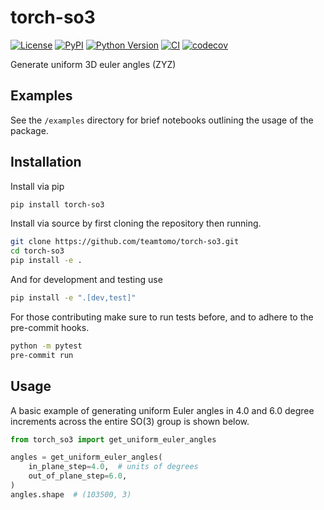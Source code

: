 # torch-so3

[![License](https://img.shields.io/pypi/l/torch-so3.svg?color=green)](https://github.com/teamtomo/torch-so3/raw/main/LICENSE)
[![PyPI](https://img.shields.io/pypi/v/torch-so3.svg?color=green)](https://pypi.org/project/torch-so3)
[![Python Version](https://img.shields.io/pypi/pyversions/torch-so3.svg?color=green)](https://python.org)
[![CI](https://github.com/teamtomo/torch-so3/actions/workflows/ci.yml/badge.svg)](https://github.com/teamtomo/torch-so3/actions/workflows/ci.yml)
[![codecov](https://codecov.io/gh/teamtomo/torch-so3/branch/main/graph/badge.svg)](https://codecov.io/gh/teamtomo/torch-so3)

Generate uniform 3D euler angles (ZYZ)

## Examples

See the `/examples` directory for brief notebooks outlining the usage of the package.

## Installation

Install via pip
```zsh
pip install torch-so3
```

Install via source by first cloning the repository then running.
```zsh
git clone https://github.com/teamtomo/torch-so3.git
cd torch-so3
pip install -e .
```
And for development and testing use
```zsh
pip install -e ".[dev,test]"
```

For those contributing make sure to run tests before, and to adhere to the pre-commit hooks.
```zsh
python -m pytest
pre-commit run
```

## Usage

A basic example of generating uniform Euler angles in 4.0 and 6.0 degree increments across the entire SO(3) group is shown below.

```python
from torch_so3 import get_uniform_euler_angles

angles = get_uniform_euler_angles(
    in_plane_step=4.0,  # units of degrees
    out_of_plane_step=6.0,
)
angles.shape  # (103500, 3)
```
